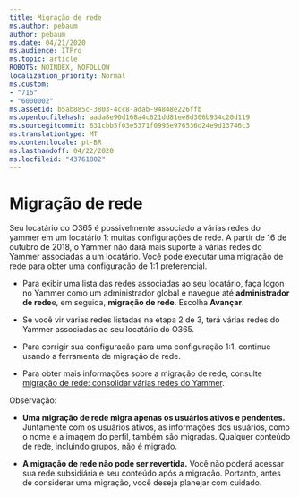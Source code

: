 ```yaml
---
title: Migração de rede
ms.author: pebaum
author: pebaum
ms.date: 04/21/2020
ms.audience: ITPro
ms.topic: article
ROBOTS: NOINDEX, NOFOLLOW
localization_priority: Normal
ms.custom:
- "716"
- "6000002"
ms.assetid: b5ab885c-3803-4cc8-adab-94848e226ffb
ms.openlocfilehash: aada8e90d168a4c621dd81ee8d306b934c20d119
ms.sourcegitcommit: 631cbb5f03e5371f0995e976536d24e9d13746c3
ms.translationtype: MT
ms.contentlocale: pt-BR
ms.lasthandoff: 04/22/2020
ms.locfileid: "43761802"
---
```

# <a name="network-migration"></a>Migração de rede

Seu locatário do O365 é possivelmente associado a várias redes do yammer em um locatário 1: muitas configurações de rede. A partir de 16 de outubro de 2018, o Yammer não dará mais suporte a várias redes do Yammer associadas a um locatário. Você pode executar uma migração de rede para obter uma configuração de 1:1 preferencial.
  
- Para exibir uma lista das redes associadas ao seu locatário, faça logon no Yammer como um administrador global e navegue até **administrador de rede**e, em seguida, **migração de rede**. Escolha **Avançar**.

- Se você vir várias redes listadas na etapa 2 de 3, terá várias redes do Yammer associadas ao seu locatário do O365.

- Para corrigir sua configuração para uma configuração 1:1, continue usando a ferramenta de migração de rede.

- Para obter mais informações sobre a migração de rede, consulte [migração de rede: consolidar várias redes do Yammer](https://docs.microsoft.com/yammer/configure-your-yammer-network/consolidate-multiple-yammer-networks).

Observação:
  
- **Uma migração de rede migra apenas os usuários ativos e pendentes.** Juntamente com os usuários ativos, as informações dos usuários, como o nome e a imagem do perfil, também são migradas. Qualquer conteúdo de rede, incluindo grupos, não é migrado.

- **A migração de rede não pode ser revertida.** Você não poderá acessar sua rede subsidiária e seu conteúdo após a migração. Portanto, antes de considerar uma migração, você deseja planejar com cuidado.
